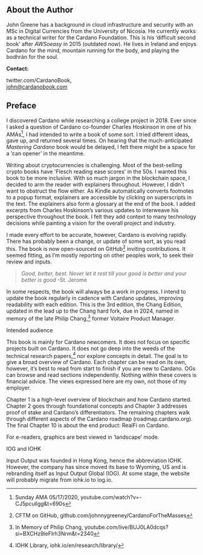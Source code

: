 ## About the Author

John Greene has a background in cloud infrastructure and security with an MSc in Digital Currencies from the University of Nicosia. He currently works as a technical writer for the Cardano Foundation. This is his ‘difficult second book’ after _AWSoeasy_ in 2015 (outdated now). He lives in Ireland and enjoys Cardano for the mind, mountain running for the body, and playing the bodhrán for the soul. 

__Contact:__ 

twitter.com/CardanoBook,<br> 
john@cardanobook.com

## Preface

I discovered Cardano while researching a college project in 2018. Ever since I asked a question of Cardano co-founder Charles Hoskinson in one of his AMAs[^1], I had intended to write a book of some sort. I tried different ideas, gave up, and returned several times. On hearing that the much-anticipated _Mastering Cardano_ book would be delayed, I felt there might be a space for a ‘can opener’ in the meantime. 

Writing about cryptocurrencies is challenging. Most of the best-selling crypto books have 'Flesch reading ease scores' in the 50s. I wanted this book to be more inclusive. With so much jargon in the blockchain space, I decided to arm the reader with explainers throughout. However, I didn't want to obstruct the flow either. As Kindle automatically converts footnotes to a popup format, explainers are accessible by clicking on superscripts in the text. The explainers also form a glossary at the end of the book. I added excerpts from Charles Hoskinson’s various updates to interweave his perspective throughout the book. I felt they add context to many technology decisions while painting a vision for the overall project and industry.

I made every effort to be accurate, however, Cardano is evolving rapidly. There has probably been a change, or update of some sort, as you read this. The book is now open-sourced on GitHub[^2] inviting contributions. It seemed fitting, as I’m mostly reporting on other peoples work, to seek their review and inputs.

>_Good, better, best. Never let it rest till your good is better and your better is good_ -St. Jerome

In some respects, the book will always be a work in progress. I intend to update the book regularly in cadence with Cardano updates, improving readability with each edition. This is the 3rd edition, the Chang Edition, updated in the lead up to the Chang hard fork, due in 2024, named in memory of the late Philip Chang,[^3] former Voltaire Product Manager.

Intended audience

This book is mainly for Cardano newcomers. It does not focus on specific projects built on Cardano. It does not go deep into the weeds of the technical research papers,[^4] nor explore concepts in detail. The goal is to give a broad overview of Cardano. Each chapter can be read on its own, however, it’s best to read from start to finish if you are new to Cardano. OGs can browse and read sections independently. Nothing within these covers is financial advice. The views expressed here are my own, not those of my employer.

Chapter 1 is a high-level overview of blockchain and how Cardano started. Chapter 2 goes through foundational concepts and Chapter 3 addresses proof of stake and Cardano’s differentiators. The remaining chapters walk through different aspects of the Cardano roadmap (roadmap.cardano.org). The final Chapter 10 is about the end product: RealFi on Cardano.

For e-readers, graphics are best viewed in ‘landscape’ mode.

IOG and IOHK

Input Output was founded in Hong Kong, hence the abbreviation IOHK. However, the company has since moved its base to Wyoming, US and is rebranding itself as Input Output Global (IOG). At some stage, the website will probably migrate from iohk.io to iog.io.

[^1]: Sunday AMA 05/17/2020, youtube.com/watch?v=-CJ5pcullgg&t=690s
[^2]: CFTM on GitHub, github.com/johnnygreeney/CardanoForTheMasses
[^3]: In Memory of Philip Chang, youtube.com/live/BUJ0LA0dcqs?si=BXCHz9leFlrh3Nrm&t=2340
[^4]: IOHK Library, iohk.io/en/research/library/
[^5]: OG (crypto Original Gangster) is slang for a founder of any early crypto blockchain such as Vitalik Buterin, who invented Ethereum. A crypto OG can also refer to an early investor in Bitcoin or Ethereum
